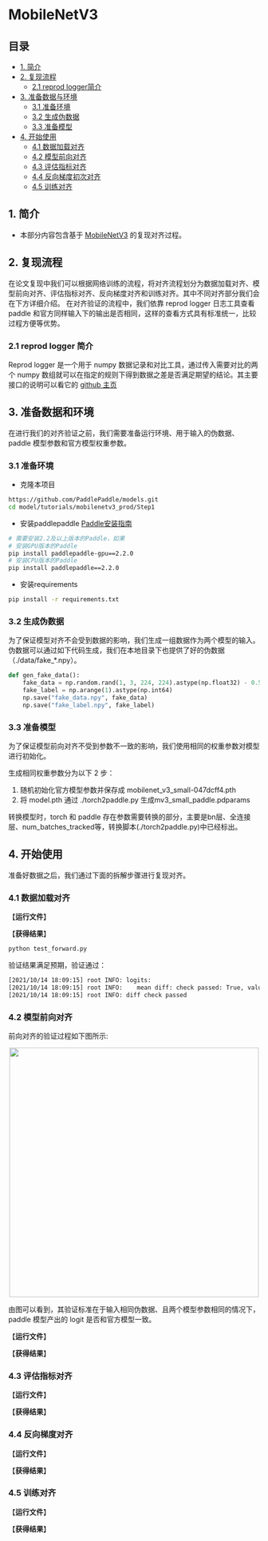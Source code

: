 # MobileNetV3

## 目录


- [1. 简介]()
- [2. 复现流程]()
    - [2.1 reprod logger简介]()
- [3. 准备数据与环境]()
    - [3.1 准备环境]()
    - [3.2 生成伪数据]()
    - [3.3 准备模型]()
- [4. 开始使用]()
    - [4.1 数据加载对齐]()
    - [4.2 模型前向对齐]()
    - [4.3 评估指标对齐]()
    - [4.4 反向梯度初次对齐]()
    - [4.5 训练对齐]()


## 1. 简介

* 本部分内容包含基于 [MobileNetV3](https://arxiv.org/abs/1905.02244) 的复现对齐过程。

## 2. 复现流程
在论文复现中我们可以根据网络训练的流程，将对齐流程划分为数据加载对齐、模型前向对齐、评估指标对齐、反向梯度对齐和训练对齐。其中不同对齐部分我们会在下方详细介绍。
在对齐验证的流程中，我们依靠 reprod logger 日志工具查看 paddle 和官方同样输入下的输出是否相同，这样的查看方式具有标准统一，比较过程方便等优势。

### 2.1 reprod logger 简介
Reprod logger 是一个用于 numpy 数据记录和对比工具，通过传入需要对比的两个 numpy 数组就可以在指定的规则下得到数据之差是否满足期望的结论。其主要接口的说明可以看它的 [github 主页](https://github.com/WenmuZhou/reprod_log)

## 3. 准备数据和环境
在进行我们的对齐验证之前，我们需要准备运行环境、用于输入的伪数据、paddle 模型参数和官方模型权重参数。

### 3.1 准备环境
* 克隆本项目

```bash
https://github.com/PaddlePaddle/models.git
cd model/tutorials/mobilenetv3_prod/Step1
```

* 安装paddlepaddle [Paddle安装指南](https://www.paddlepaddle.org.cn/)

```bash
# 需要安装2.2及以上版本的Paddle，如果
# 安装GPU版本的Paddle
pip install paddlepaddle-gpu==2.2.0
# 安装CPU版本的Paddle
pip install paddlepaddle==2.2.0
```

* 安装requirements

```bash
pip install -r requirements.txt
```

### 3.2 生成伪数据
为了保证模型对齐不会受到数据的影响，我们生成一组数据作为两个模型的输入。
伪数据可以通过如下代码生成，我们在本地目录下也提供了好的伪数据（./data/fake_*.npy）。

```python
def gen_fake_data():
    fake_data = np.random.rand(1, 3, 224, 224).astype(np.float32) - 0.5
    fake_label = np.arange(1).astype(np.int64)
    np.save("fake_data.npy", fake_data)
    np.save("fake_label.npy", fake_label)
```

### 3.3 准备模型
为了保证模型前向对齐不受到参数不一致的影响，我们使用相同的权重参数对模型进行初始化。

生成相同权重参数分为以下 2 步：
1. 随机初始化官方模型参数并保存成 mobilenet_v3_small-047dcff4.pth
2. 将 model.pth 通过 ./torch2paddle.py 生成mv3_small_paddle.pdparams

转换模型时，torch 和 paddle 存在参数需要转换的部分，主要是bn层、全连接层、num_batches_tracked等，转换脚本(./torch2paddle.py)中已经标出。

## 4. 开始使用
准备好数据之后，我们通过下面的拆解步骤进行复现对齐。

### 4.1 数据加载对齐

【**运行文件**】

【**获得结果**】
```python
python test_forward.py
```
验证结果满足预期，验证通过：

```bash
[2021/10/14 18:09:15] root INFO: logits:
[2021/10/14 18:09:15] root INFO:    mean diff: check passed: True, value: 5.600350050372072e-07
[2021/10/14 18:09:15] root INFO: diff check passed
```

### 4.2 模型前向对齐
前向对齐的验证过程如下图所示:

<div align="center">
    <img src="./images/step1_graph.png" width=500">
</div>

由图可以看到，其验证标准在于输入相同伪数据、且两个模型参数相同的情况下，paddle 模型产出的 logit 是否和官方模型一致。


【**运行文件**】

【**获得结果**】

### 4.3 评估指标对齐

【**运行文件**】

【**获得结果**】

### 4.4 反向梯度对齐
【**运行文件**】

【**获得结果**】

### 4.5 训练对齐

【**运行文件**】

【**获得结果**】
